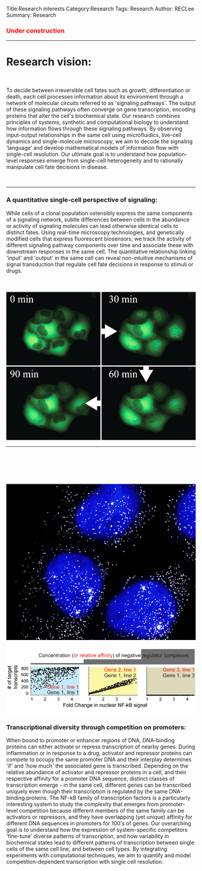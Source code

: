 Title:Research interests
Category:Research
Tags: Research
Author: RECLee
Summary: Research
<div class="content-section-b">
<div class="container">
<h3><font color="red">Under construction</font></h3>
<hr class="intro-divider">
<h1 class="section-heading">Research vision:</h1>
<br>
<p class="lead"> To decide between irreversible cell fates such as growth, differentiation or death, each cell processes information about its environment through a network of molecular circuits referred to as 'signaling pathways'. The output of these signaling pathways often converge on gene transcription, encoding proteins that alter the cell's biochemical state. Our research combines principles of systems, synthetic and computational biology to understand how information flows through these signaling pathways. By observing input-output relationships in the same cell using microfluidics, live-cell dynamics and single-molecule microscopy, we aim to decode the signaling ‘language’ and develop mathematical models of information flow with single-cell resolution. Our ultimate goal is to understand how population-level responses emerge from single-cell heterogeneity and to rationally manipulate cell fate decisions in disease. </p>
<br>
<hr class="intro-divider">
<div class="row">
<div class="col-lg-8 col-sm-6">
<h3>A quantitative single-cell perspective of signaling:</h3>
<p class="lead">
While cells of a clonal population ostensibly express the same components of a signaling network, subtle differences between cells in the abundance or activity of signaling molecules can lead otherwise identical cells to distinct fates. Using real-time microscopy technologies, and genetically modified cells that express fluorescent biosensors, we track the activity of different signaling pathway components over time and associate these with downstream responses in the same cell. The quantitative relationship linking 'input' and 'output' in the same cell can reveal non-intuitive mechanisms of signal transduction that regulate cell fate decisions in response to stimuli or drugs. 
<br>
</p>
</div>
<div class="col-lg-4  col-sm-6">
<br>
<br>
<img class="img-responsive" src="../images/Dynamics.png" alt="" />
</div>
</div>
<hr class="intro-divider">
<div class="row">
<div class="col-lg-5  col-sm-6">
<br>
<br>
<br>
<br>
<br>
<img class="img-responsive" src="../images/LabFig2.png" alt="" />
</div>
<div class="col-lg-7 col-sm-6">
<h3>Transcriptional diversity through competition on promoters:</h3>
<p class="lead">
When bound to promoter or enhancer regions of DNA, DNA-binding proteins can either activate or repress transcription of nearby genes. During inflammation or in response to a drug, activator and repressor proteins can compete to occupy the same promoter DNA and their interplay determines 'if' and 'how much' the associated gene is transcribed. Depending on the relative abundance of activator and repressor proteins in a cell, and their respective affinity for a promoter DNA sequence, distinct classes of transcription emerge - in the same cell, different genes can be transcribed uniquely even though their transcription is regulated by the same DNA-binding proteins. The NF-kB family of transcription factors is a particularly interesting system to study the complexity that emerges from promoter-level competition because different members of the same family can be activators or repressors, and they have overlapping (yet unique) affinity for different DNA sequences in promoters for 100's of genes. Our overarching goal is to understand how the expression of system-specific competitors 'fine-tune' diverse patterns of transcription, and how variability in biochemical states lead to different patterns of transcription between single cells of the same cell line, and between cell types. By integrating experiments with computational techniques, we aim to quantify and model competition-dependent transcription with single cell resolution.  
</p>
</div>

</div>
</div>
